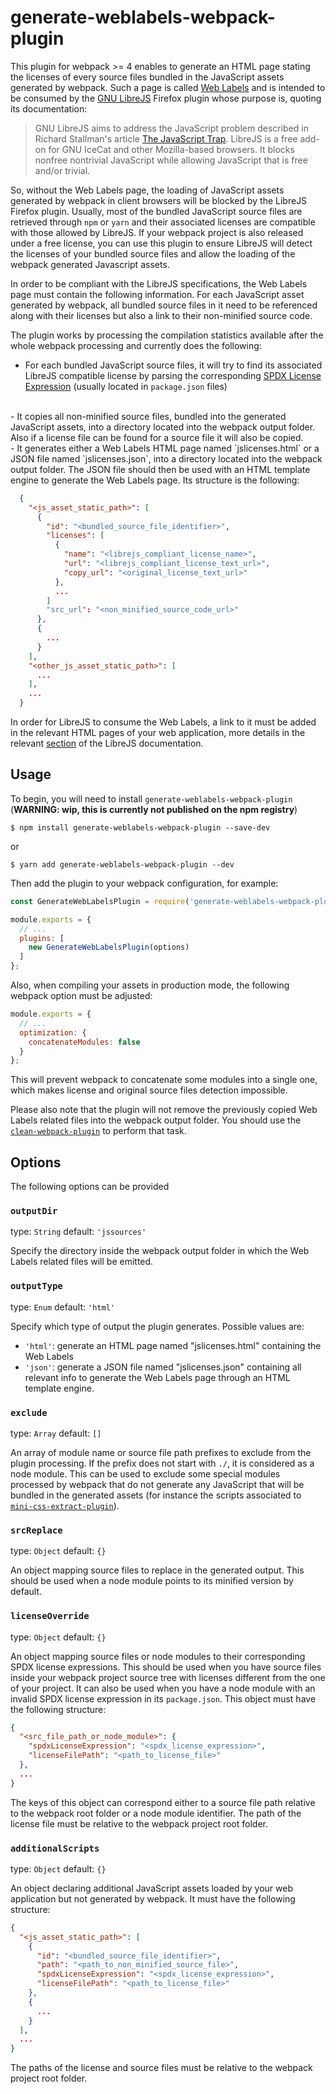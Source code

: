 # generate-weblabels-webpack-plugin

This plugin for webpack >= 4 enables to generate an HTML page stating the licenses of every source files bundled in the JavaScript assets generated by webpack. Such a page is called [Web Labels](https://www.gnu.org/licenses/javascript-labels.html) and is intended to be consumed by the [GNU LibreJS](https://www.gnu.org/software/librejs/) Firefox plugin whose purpose is, quoting its documentation:

> GNU LibreJS aims to address the JavaScript problem described in Richard Stallman's article [The JavaScript Trap](http://www.gnu.org/philosophy/javascript-trap.html). LibreJS is a free add-on for GNU IceCat and other Mozilla-based browsers. It blocks nonfree nontrivial JavaScript while allowing JavaScript that is free and/or trivial.

So, without the Web Labels page, the loading of JavaScript assets generated by webpack in client browsers will be blocked by the LibreJS Firefox plugin. Usually, most of the bundled JavaScript source files are retrieved through `npm` or `yarn` and their associated licenses are compatible with those allowed by LibreJS. If your webpack project is also released under a free license, you can use this plugin to ensure LibreJS will detect the licenses of your bundled source files and allow the loading of the webpack generated Javascript assets.

In order to be compliant with the LibreJS specifications, the Web Labels page must contain the following information. For each JavaScript asset generated by webpack, all bundled source files in it need to be referenced along with their licenses but also a link to their non-minified source code.

The plugin works by processing the compilation statistics available after the whole webpack processing and currently does the following:
  - For each bundled JavaScript source files, it will try to find its associated LibreJS compatible license by parsing the corresponding [SPDX License Expression](https://spdx.org/licenses/) (usually located in `package.json` files)
  <br/>
  - It copies all non-minified source files, bundled into the generated JavaScript assets, into a directory located into the webpack output folder. Also if a license file can be found for a source file it will also be copied.
  <br/>
  - It generates either a Web Labels HTML page named `jslicenses.html` or a JSON file named `jslicenses.json`, into a directory located into the webpack output folder. The JSON file should then be used with an HTML template engine to generate the Web Labels page. Its structure is the following:

```json
  {
    "<js_asset_static_path>": [
      {
        "id": "<bundled_source_file_identifier>",
        "licenses": [
          {
            "name": "<librejs_compliant_license_name>",
            "url": "<librejs_compliant_license_text_url>",
            "copy_url": "<original_license_text_url>"
          },
          ...
        ]
        "src_url": "<non_minified_source_code_url>"
      },
      {
        ...
      }
    ],
    "<other_js_asset_static_path>": [
      ...
    ],
    ...
  }
```

In order for LibreJS to consume the Web Labels, a link to it must be added in the relevant HTML pages of your web application, more details in the relevant [section](https://www.gnu.org/software/librejs/free-your-javascript.html#step3) of the LibreJS documentation.

## Usage

To begin, you will need to install `generate-weblabels-webpack-plugin` (**WARNING: wip, this is currently not published on the npm registry**)

```shell
$ npm install generate-weblabels-webpack-plugin --save-dev
```

or

```shell
$ yarn add generate-weblabels-webpack-plugin --dev
```

Then add the plugin to your webpack configuration, for example:

```js
const GenerateWebLabelsPlugin = require('generate-weblabels-webpack-plugin');

module.exports = {
  // ...
  plugins: [
    new GenerateWebLabelsPlugin(options)
  ]
};
```

Also, when compiling your assets in production mode, the following webpack option must be adjusted:
```js
module.exports = {
  // ...
  optimization: {
    concatenateModules: false
  }
};
```
This will prevent webpack to concatenate some modules into a single one, which makes license and original source files detection impossible.

Please also note that the plugin will not remove the previously copied Web Labels related files into the webpack output folder. You should use the [`clean-webpack-plugin`](https://github.com/johnagan/clean-webpack-plugin) to perform that task.

## Options

The following options can be provided

### `outputDir`
type: `String`
default: `'jssources'`

Specify the directory inside the webpack output folder in which the Web Labels related files will be emitted.

### `outputType`
type: `Enum`
default: `'html'`

Specify which type of output the plugin generates. Possible values are:

  - `'html'`: generate an HTML page named "jslicenses.html" containing the Web Labels
  - `'json'`: generate a JSON file named "jslicenses.json" containing all relevant info to generate the Web Labels page through an HTML template engine.

### `exclude`
type: `Array`
default: `[]`

An array of module name or source file path prefixes to exclude from the plugin processing. If the prefix does not start with `./`, it is considered as a node module.
This can be used to exclude some special modules processed by webpack that do not generate any JavaScript that will be bundled in the generated assets (for instance the scripts associated to [`mini-css-extract-plugin`](https://github.com/webpack-contrib/mini-css-extract-plugin)).

### `srcReplace`
type: `Object`
default: `{}`

An object mapping source files to replace in the generated output.
This should be used when a node module points to its minified version by default.

### `licenseOverride`
type: `Object`
default: `{}`

An object mapping source files or node modules to their corresponding SPDX license expressions.
This should be used when you have source files inside your webpack project source tree with licenses different from the one of your project. It can also be used when you have a node module with an invalid SPDX license expression in its `package.json`.
This object must have the following structure:

```json
{
  "<src_file_path_or_node_module>": {
    "spdxLicenseExpression": "<spdx_license_expression>",
    "licenseFilePath": "<path_to_license_file>"
  },
  ...
}
```

The keys of this object can correspond either to a source file path relative to the webpack root folder or a node module identifier.
The path of the license file must be relative to the webpack project root folder.

### `additionalScripts`
type: `Object`
default: `{}`

An object declaring additional JavaScript assets loaded by your web application but not generated by webpack. It must have the following structure:

```json
{
  "<js_asset_static_path>": [
    {
      "id": "<bundled_source_file_identifier>",
      "path": "<path_to_non_minified_source_file>",
      "spdxLicenseExpression": "<spdx_license_expression>",
      "licenseFilePath": "<path_to_license_file>"
    },
    {
      ...
    }
  ],
  ...
}
```

The paths of the license and source files must be relative to the webpack project root folder.